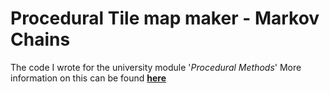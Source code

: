 # Procedural Tile map maker - Markov Chains
The code I wrote for the university module '*Procedural Methods*'
More information on this can be found [**here**](http://google.com)

